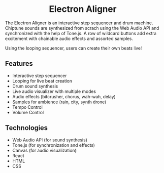 # <h1 align="center">Electron Aligner</h1>

The Electron Aligner is an interactive step sequencer and drum machine. Chiptune sounds are synthesized from scrach using the Web Audio API and synchronized with the help of Tone.js. A row of wildcard buttons add extra excitement with chainable audio effects and assorted samples. 

Using the looping sequencer, users can create their own beats live!


## Features
-  Interactive step sequencer
-  Looping for live beat creation
-  Drum sound synthesis 
-  Live audio visualizer with multiple modes 
-  Audio effects (bitcrusher, chorus, wah-wah, delay)
-  Samples for ambience (rain, city, synth drone)
-  Tempo Control 
-  Volume Control


## Technologies 
- Web Audio API (for sound synthesis)
- Tone.js (for synchronization and effects)
- Canvas (for audio visualization)
- React
- HTML
- CSS 
